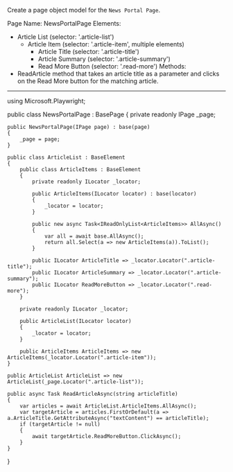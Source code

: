 Create a page object model for the `News Portal Page`.

Page Name: NewsPortalPage
Elements:
- Article List (selector: '.article-list')
  - Article Item (selector: '.article-item', multiple elements)
    - Article Title (selector: '.article-title')
    - Article Summary (selector: '.article-summary')
    - Read More Button (selector: '.read-more')
Methods:
- ReadArticle method that takes an article title as a parameter and clicks on the Read More button for the matching article.

---

using Microsoft.Playwright;

public class NewsPortalPage : BasePage
{
    private readonly IPage _page;

    public NewsPortalPage(IPage page) : base(page)
    {
        _page = page;
    }

    public class ArticleList : BaseElement
    {
        public class ArticleItems : BaseElement
        {
            private readonly ILocator _locator;

            public ArticleItems(ILocator locator) : base(locator)
            {
                _locator = locator;
            }

            public new async Task<IReadOnlyList<ArticleItems>> AllAsync()
            {
                var all = await base.AllAsync();
                return all.Select(a => new ArticleItems(a)).ToList();
            }

            public ILocator ArticleTitle => _locator.Locator(".article-title");
            public ILocator ArticleSummary => _locator.Locator(".article-summary");
            public ILocator ReadMoreButton => _locator.Locator(".read-more");
        }

        private readonly ILocator _locator;

        public ArticleList(ILocator locator)
        {
            _locator = locator;
        }

        public ArticleItems ArticleItems => new ArticleItems(_locator.Locator(".article-item"));
    }

    public ArticleList ArticleList => new ArticleList(_page.Locator(".article-list"));

    public async Task ReadArticleAsync(string articleTitle)
    {
        var articles = await ArticleList.ArticleItems.AllAsync();
        var targetArticle = articles.FirstOrDefault(a => a.ArticleTitle.GetAttributeAsync("textContent") == articleTitle);
        if (targetArticle != null)
        {
            await targetArticle.ReadMoreButton.ClickAsync();
        }
    }
}